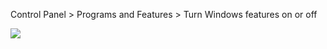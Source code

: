 Control Panel > Programs and Features > Turn Windows features on or off

![](https://img2020.cnblogs.com/blog/1446249/202004/1446249-20200423054311736-722559898.png)
